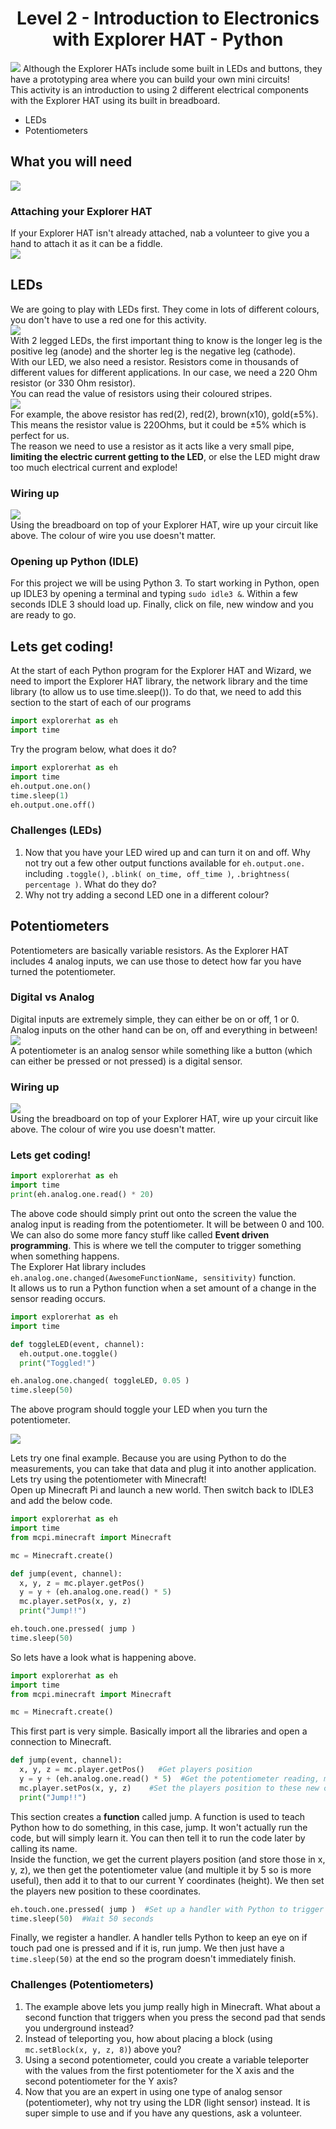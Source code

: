 <h1 align="center" > Level 2 - Introduction to Electronics with Explorer HAT - Python</h1>

![](images/light-banner-2.jpg)
Although the Explorer HATs include some built in LEDs and buttons, they have a prototyping area where you can build your own mini circuits!   
This activity is an introduction to using 2 different electrical components with the Explorer HAT using its built in breadboard.
- LEDs
- Potentiometers 

## What you will need
![](images/Components-needed.png)

<div class="page-break"></div>

### Attaching your Explorer HAT
If your Explorer HAT isn't already attached, nab a volunteer to give you a hand to attach it as it can be a fiddle.   
![](images/ExplorerAttachedSmall.jpg)  

## LEDs
We are going to play with LEDs first. They come in lots of different colours, you don't have to use a red one for this activity.   
![](images/LED.png)    
With 2 legged LEDs, the first important thing to know is the longer leg is the positive leg (anode) and the shorter leg is the negative leg (cathode).    
With our LED, we also need a resistor. Resistors come in thousands of different values for different applications. In our case, we need a 220 Ohm resistor (or 330 Ohm resistor).   
You can read the value of resistors using their coloured stripes.    
![](images/220-resistor.png)     
For example, the above resistor has red(2), red(2), brown(x10), gold(±5%).   
This means the resistor value is 220Ohms, but it could be ±5% which is perfect for us.   
The reason we need to use a resistor as it acts like a very small pipe, **limiting the electric current getting to the LED**, or else the LED might draw too much electrical current and explode!
   
### Wiring up
![](images/Explorer-LED.png)   
Using the breadboard on top of your Explorer HAT, wire up your circuit like above. The colour of wire you use doesn't matter.

### Opening up Python (IDLE)   
For this project we will be using Python 3. To start working in Python, open up IDLE3 by opening a terminal and typing ```sudo idle3 &```. Within a few seconds IDLE 3 should load up. Finally, click on file, new window and you are ready to go.

## Lets get coding!
At the start of each Python program for the Explorer HAT and Wizard, we need to import the Explorer HAT library, the network library and the time library (to allow us to use time.sleep()). To do that, we need to add this section to the start of each of our programs 
```python
import explorerhat as eh
import time
```   

<div class="page-break"></div>

Try the program below, what does it do?
```python
import explorerhat as eh
import time
eh.output.one.on()
time.sleep(1)
eh.output.one.off()
```  

### Challenges (LEDs)   
1. Now that you have your LED wired up and can turn it on and off. Why not try out a few other output functions available for ```eh.output.one.``` including `.toggle()`, `.blink( on_time, off_time )`, `.brightness( percentage )`. What do they do?
2. Why not try adding a second LED one in a different colour?  

## Potentiometers   
Potentiometers are basically variable resistors. As the Explorer HAT includes 4 analog inputs, we can use those to detect how far you have turned the potentiometer.   
### Digital vs Analog  
Digital inputs are extremely simple, they can either be on or off, 1 or 0. Analog inputs on the other hand can be on, off and everything in between!   
![](images/analog_vs_digital.png)   
A potentiometer is an analog sensor while something like a button (which can either be pressed or not pressed) is a digital sensor.   

<div class="page-break"></div>

### Wiring up   
![](images/Explorer-pot-1.png)    
Using the breadboard on top of your Explorer HAT, wire up your circuit like above. The colour of wire you use doesn't matter.    
### Lets get coding!
```python
import explorerhat as eh
import time
print(eh.analog.one.read() * 20)
```  
The above code should simply print out onto the screen the value the analog input is reading from the potentiometer. It will be between 0 and 100.   
We can also do some more fancy stuff like called **Event driven programming**. This is where we tell the computer to trigger something when something happens.   
The Explorer Hat library includes ```eh.analog.one.changed(AwesomeFunctionName, sensitivity)``` function.   
It allows us to run a Python function when a set amount of a change in the sensor reading occurs.   

<div class="page-break"></div>

```python
import explorerhat as eh
import time

def toggleLED(event, channel):
  eh.output.one.toggle()
  print("Toggled!")

eh.analog.one.changed( toggleLED, 0.05 )
time.sleep(50)
```   
The above program should toggle your LED when you turn the potentiometer.   
    

![](images/cropped-Pi-Edition-header1.jpg)

Lets try one final example. Because you are using Python to do the measurements, you can take that data and plug it into another application. Lets try using the potentiometer with Minecraft!   
Open up Minecraft Pi and launch a new world. Then switch back to IDLE3 and add the below code.   

```python
import explorerhat as eh
import time
from mcpi.minecraft import Minecraft

mc = Minecraft.create()

def jump(event, channel):
  x, y, z = mc.player.getPos()
  y = y + (eh.analog.one.read() * 5)
  mc.player.setPos(x, y, z)
  print("Jump!!")

eh.touch.one.pressed( jump )
time.sleep(50)
```  

<div class="page-break"></div>

So lets have a look what is happening above.   
```python
import explorerhat as eh
import time
from mcpi.minecraft import Minecraft

mc = Minecraft.create()
```
This first part is very simple. Basically import all the libraries and open a connection to Minecraft.   

```python
def jump(event, channel):
  x, y, z = mc.player.getPos()   #Get players position
  y = y + (eh.analog.one.read() * 5)  #Get the potentiometer reading, multiple it by 5 then add the new value to y
  mc.player.setPos(x, y, z)    #Set the players position to these new coordinates
  print("Jump!!")
  ```
This section creates a **function** called jump. A function is used to teach Python how to do something, in this case, jump. It won't actually run the code, but will simply learn it. You can then tell it to run the code later by calling its name.     
Inside the function, we get the current players position (and store those in x, y, z), we then get the potentiometer value (and multiple it by 5 so is more useful), then add it to that to our current Y coordinates (height). We then set the players new position to these coordinates.   
```python
eh.touch.one.pressed( jump )  #Set up a handler with Python to trigger the jump function when pad one is touched.
time.sleep(50)  #Wait 50 seconds
```
Finally, we register a handler. A handler tells Python to keep an eye on if touch pad one is pressed and if it is, run jump.  We then just have a ```time.sleep(50)``` at the end so the program doesn't immediately finish.

<div class="page-break"></div>

### Challenges (Potentiometers)   
1. The example above lets you jump really high in Minecraft. What about a second function that triggers when you press the second pad that sends you underground instead?
2. Instead of teleporting you, how about placing a block (using ```mc.setBlock(x, y, z, 8)```) above you?
3. Using a second potentiometer, could you create a variable teleporter with the values from the first potentiometer for the X axis and the second potentiometer for the Y axis?
4. Now that you are an expert in using one type of analog sensor (potentiometer), why not try using the LDR (light sensor) instead. It is super simple to use and if you have any questions, ask a volunteer.   
